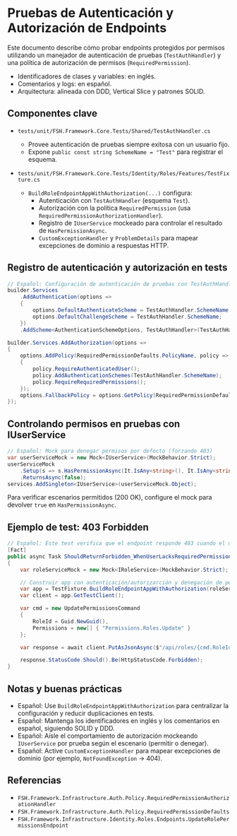 # Pruebas de Autenticación y Autorización de Endpoints

Este documento describe cómo probar endpoints protegidos por permisos utilizando un manejador de autenticación de pruebas (`TestAuthHandler`) y una política de autorización de permisos (`RequiredPermission`).

- Identificadores de clases y variables: en inglés.
- Comentarios y logs: en español.
- Arquitectura: alineada con DDD, Vertical Slice y patrones SOLID.

## Componentes clave

- `tests/unit/FSH.Framework.Core.Tests/Shared/TestAuthHandler.cs`
  - Provee autenticación de pruebas siempre exitosa con un usuario fijo.
  - Expone `public const string SchemeName = "Test"` para registrar el esquema.

- `tests/unit/FSH.Framework.Core.Tests/Identity/Roles/Features/TestFixture.cs`
  - `BuildRoleEndpointAppWithAuthorization(...)` configura:
    - Autenticación con `TestAuthHandler` (esquema `Test`).
    - Autorización con la política `RequiredPermission` (usa `RequiredPermissionAuthorizationHandler`).
    - Registro de `IUserService` mockeado para controlar el resultado de `HasPermissionAsync`.
    - `CustomExceptionHandler` y `ProblemDetails` para mapear excepciones de dominio a respuestas HTTP.

## Registro de autenticación y autorización en tests

```csharp
// Español: Configuración de autenticación de pruebas con TestAuthHandler y política de permisos
builder.Services
    .AddAuthentication(options =>
    {
        options.DefaultAuthenticateScheme = TestAuthHandler.SchemeName;
        options.DefaultChallengeScheme = TestAuthHandler.SchemeName;
    })
    .AddScheme<AuthenticationSchemeOptions, TestAuthHandler>(TestAuthHandler.SchemeName, _ => { });

builder.Services.AddAuthorization(options =>
{
    options.AddPolicy(RequiredPermissionDefaults.PolicyName, policy =>
    {
        policy.RequireAuthenticatedUser();
        policy.AddAuthenticationSchemes(TestAuthHandler.SchemeName);
        policy.RequireRequiredPermissions();
    });
    options.FallbackPolicy = options.GetPolicy(RequiredPermissionDefaults.PolicyName);
});
```

## Controlando permisos en pruebas con IUserService

```csharp
// Español: Mock para denegar permisos por defecto (forzando 403)
var userServiceMock = new Mock<IUserService>(MockBehavior.Strict);
userServiceMock
    .Setup(s => s.HasPermissionAsync(It.IsAny<string>(), It.IsAny<string>(), It.IsAny<CancellationToken>()))
    .ReturnsAsync(false);
services.AddSingleton<IUserService>(userServiceMock.Object);
```

Para verificar escenarios permitidos (200 OK), configure el mock para devolver `true` en `HasPermissionAsync`.

## Ejemplo de test: 403 Forbidden

```csharp
// Español: Este test verifica que el endpoint responde 403 cuando el usuario no tiene el permiso requerido
[Fact]
public async Task ShouldReturnForbidden_WhenUserLacksRequiredPermission()
{
    var roleServiceMock = new Mock<IRoleService>(MockBehavior.Strict);

    // Construir app con autenticación/autorizarción y denegación de permisos por defecto
    var app = TestFixture.BuildRoleEndpointAppWithAuthorization(roleServiceMock);
    var client = app.GetTestClient();

    var cmd = new UpdatePermissionsCommand
    {
        RoleId = Guid.NewGuid(),
        Permissions = new[] { "Permissions.Roles.Update" }
    };

    var response = await client.PutAsJsonAsync($"/api/roles/{cmd.RoleId}/permissions", cmd);

    response.StatusCode.Should().Be(HttpStatusCode.Forbidden);
}
```

## Notas y buenas prácticas

- Español: Use `BuildRoleEndpointAppWithAuthorization` para centralizar la configuración y reducir duplicaciones en tests.
- Español: Mantenga los identificadores en inglés y los comentarios en español, siguiendo SOLID y DDD.
- Español: Aísle el comportamiento de autorización mockeando `IUserService` por prueba según el escenario (permitir o denegar).
- Español: Active `CustomExceptionHandler` para mapear excepciones de dominio (por ejemplo, `NotFoundException` -> 404).

## Referencias

- `FSH.Framework.Infrastructure.Auth.Policy.RequiredPermissionAuthorizationHandler`
- `FSH.Framework.Infrastructure.Auth.Policy.RequiredPermissionDefaults`
- `FSH.Framework.Infrastructure.Identity.Roles.Endpoints.UpdateRolePermissionsEndpoint`
